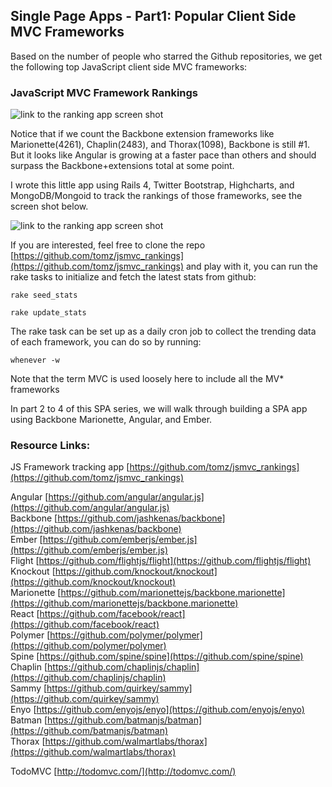 ## Single Page Apps - Part1: Popular Client Side MVC Frameworks

Based on the number of people who starred the Github repositories, we get the following top JavaScript client side MVC frameworks:

### JavaScript MVC Framework Rankings

![link to the ranking app screen shot](https://raw.github.com/tomz/jsmvc_rankings/master/public/top_jsmvc_frameworks_table-2014-01-01.png)

Notice that if we count the Backbone extension frameworks like Marionette(4261), Chaplin(2483), and Thorax(1098), Backbone is still #1.  But it looks like Angular is growing at a faster pace than others and should surpass the Backbone+extensions total at some point.

I wrote this little app using Rails 4, Twitter Bootstrap, Highcharts, and MongoDB/Mongoid to track the rankings of those frameworks, see the screen shot below.

![link to the ranking app screen shot](https://raw.github.com/tomz/jsmvc_rankings/master/public/top_jsmvc_frameworks-2014-01-01.png)

If you are interested, feel free to clone the repo [https://github.com/tomz/jsmvc_rankings](https://github.com/tomz/jsmvc_rankings) and play with it, you can run the rake tasks to initialize and fetch the latest stats from github:

    rake seed_stats

    rake update_stats
    

The rake task can be set up as a daily cron job to collect the trending data of each framework, you can do so by running:

    whenever -w


Note that the term MVC is used loosely here to include all the MV* frameworks

In part 2 to 4 of this SPA series, we will walk through building a SPA app using Backbone Marionette, Angular, and Ember.

### Resource Links:

JS Framework tracking app [https://github.com/tomz/jsmvc_rankings](https://github.com/tomz/jsmvc_rankings)

Angular [https://github.com/angular/angular.js](https://github.com/angular/angular.js)  
Backbone [https://github.com/jashkenas/backbone](https://github.com/jashkenas/backbone)  
Ember [https://github.com/emberjs/ember.js](https://github.com/emberjs/ember.js)  
Flight [https://github.com/flightjs/flight](https://github.com/flightjs/flight)  
Knockout [https://github.com/knockout/knockout](https://github.com/knockout/knockout)  
Marionette [https://github.com/marionettejs/backbone.marionette](https://github.com/marionettejs/backbone.marionette)  
React [https://github.com/facebook/react](https://github.com/facebook/react)  
Polymer [https://github.com/polymer/polymer](https://github.com/polymer/polymer)  
Spine [https://github.com/spine/spine](https://github.com/spine/spine)  
Chaplin [https://github.com/chaplinjs/chaplin](https://github.com/chaplinjs/chaplin)  
Sammy [https://github.com/quirkey/sammy](https://github.com/quirkey/sammy)  
Enyo [https://github.com/enyojs/enyo](https://github.com/enyojs/enyo)  
Batman [https://github.com/batmanjs/batman](https://github.com/batmanjs/batman)  
Thorax [https://github.com/walmartlabs/thorax](https://github.com/walmartlabs/thorax)

TodoMVC [http://todomvc.com/](http://todomvc.com/)

